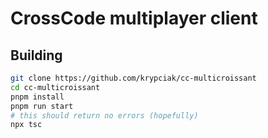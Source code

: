 <!-- markdownlint-disable MD013 MD024 MD001 MD045 -->

# CrossCode multiplayer client

## Building

```bash
git clone https://github.com/krypciak/cc-multicroissant
cd cc-multicroissant
pnpm install
pnpm run start
# this should return no errors (hopefully)
npx tsc
```
